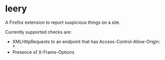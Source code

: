 # leery
A Firefox extension to report suspicious things on a site.

Currently supported checks are:
- XMLHttpRequests to an endpoint that has Access-Control-Allow-Origin: *
- Presence of X-Frame-Options
